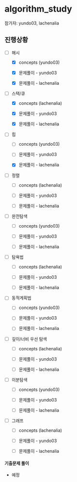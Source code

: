# algorithm_study
참가자: yundo03, lachenalia

## 진행상황
 - [ ] 해시
   - [x] concepts (yundo03)
   - [x] 문제풀이 - yundo03
   - [x] 문제풀이 - lachenalia


 - [ ] 스택/큐
   - [x] concepts (lachenalia)
   - [x] 문제풀이 - yundo03
   - [x] 문제풀이 - lachenalia


 - [ ] 힙
   - [ ] concepts (yundo03)
   - [ ] 문제풀이 - yundo03
   - [x] 문제풀이 - lachenalia


 - [ ] 정렬
   - [ ] concepts (lachenalia)
   - [ ] 문제풀이 - yundo03
   - [ ] 문제풀이 - lachenalia


 - [ ] 완전탐색
   - [ ] concepts (yundo03)
   - [ ] 문제풀이 - yundo03
   - [ ] 문제풀이 - lachenalia


 - [ ] 탐욕법
   - [ ] concepts (lachenalia)
   - [ ] 문제풀이 - yundo03
   - [ ] 문제풀이 - lachenalia


 - [ ] 동적계획법
   - [ ] concepts (yundo03)
   - [ ] 문제풀이 - yundo03
   - [ ] 문제풀이 - lachenalia


 - [ ] 깊이/너비 우선 탐색
   - [ ] concepts (lachenalia)
   - [ ] 문제풀이 - yundo03
   - [ ] 문제풀이 - lachenalia


 - [ ] 이분탐색
   - [ ] concepts (yundo03)
   - [ ] 문제풀이 - yundo03
   - [ ] 문제풀이 - lachenalia


 - [ ] 그래프
   - [ ] concepts (lachenalia)
   - [ ] 문제풀이 - yundo03
   - [ ] 문제풀이 - lachenalia


#### 기출문제 풀이
- 예정
